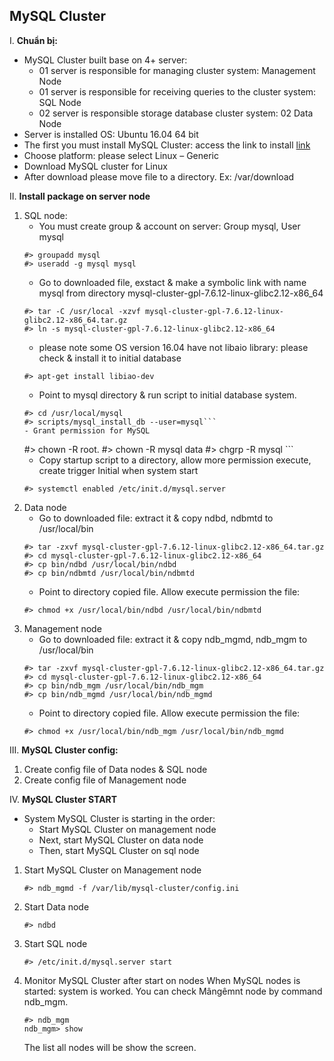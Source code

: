 ## MySQL Cluster
I. **Chuẩn bị:**
* MySQL Cluster built base on 4+ server:
  * 01 server is responsible for managing cluster system: Management Node
  * 01 server is responsible for receiving queries to the cluster system: SQL Node
  * 02 server is responsible storage database cluster system: 02 Data Node
* Server is installed OS: Ubuntu 16.04 64 bit
* The first you must install MySQL Cluster: access the link to install 
[link](http://dev.mysql.com/downloads/cluster/)
* Choose platform: please select Linux – Generic
* Download MySQL cluster for Linux
* After download please move file to a directory. Ex: /var/download

II. **Install package on server node**
  1. SQL node:
     - You must create group & account on server: Group mysql, User mysql
     ```
     #> groupadd mysql
     #> useradd -g mysql mysql
     ```
     - Go to downloaded file, exstact & make a symbolic link with name mysql from directory mysql-cluster-gpl-7.6.12-linux-glibc2.12-x86_64
     ```
     #> tar -C /usr/local -xzvf mysql-cluster-gpl-7.6.12-linux-glibc2.12-x86_64.tar.gz
     #> ln -s mysql-cluster-gpl-7.6.12-linux-glibc2.12-x86_64 
     ```
     - please note some OS version 16.04 have not libaio library: please check & install it to initial database
     ```
     #> apt-get install libiao-dev
     ```
     - Point to mysql directory & run script to initial database system.
     ```
     #> cd /usr/local/mysql
     #> scripts/mysql_install_db --user=mysql```
     - Grant permission for MySQL
     ```
     #> chown -R root.
     #> chown -R mysql data
     #> chgrp -R mysql  ```
     - Copy startup script to a directory, allow more permission execute, create trigger Initial when system start
     ```
     #> systemctl enabled /etc/init.d/mysql.server
     ```
  2. Data node
     - Go to downloaded file: extract it & copy ndbd, ndbmtd to /usr/local/bin
      ```#> cd /var/download
      #> tar -zxvf mysql-cluster-gpl-7.6.12-linux-glibc2.12-x86_64.tar.gz
      #> cd mysql-cluster-gpl-7.6.12-linux-glibc2.12-x86_64
      #> cp bin/ndbd /usr/local/bin/ndbd
      #> cp bin/ndbmtd /usr/local/bin/ndbmtd
      ```
      - Point to directory copied file. Allow execute permission the file:
      ```
      #> chmod +x /usr/local/bin/ndbd /usr/local/bin/ndbmtd
      ```
  3. Management node
     - Go to downloaded file: extract it & copy ndb_mgmd, ndb_mgm to /usr/local/bin
      ```#> cd /var/download
      #> tar -zxvf mysql-cluster-gpl-7.6.12-linux-glibc2.12-x86_64.tar.gz
      #> cd mysql-cluster-gpl-7.6.12-linux-glibc2.12-x86_64
      #> cp bin/ndb_mgm /usr/local/bin/ndb_mgm
      #> cp bin/ndb_mgmd /usr/local/bin/ndb_mgmd
      ```
      - Point to directory copied file. Allow execute permission the file:
      ```
      #> chmod +x /usr/local/bin/ndb_mgm /usr/local/bin/ndb_mgmd
      ```
 III. **MySQL Cluster config:**
   1. Create config file of Data nodes & SQL node
   2. Create config file of Management node
   
   
 IV. **MySQL Cluster START**
   * System MySQL Cluster is starting in the order:
     - Start MySQL Cluster on management node
     - Next, start MySQL Cluster on data node
     - Then, start MySQL Cluster on sql node
   1. Start MySQL Cluster on Management node
      ```
      #> ndb_mgmd -f /var/lib/mysql-cluster/config.ini
      ```
   2. Start Data node
      ```
      #> ndbd
      ```
   3. Start SQL node
      ```
      #> /etc/init.d/mysql.server start
      ```
   4. Monitor MySQL Cluster after start on nodes
      When MySQL nodes is started: system is worked. You can check Mângêmnt node by command ndb_mgm.
      ```
      #> ndb_mgm
      ndb_mgm> show
      ```
      The list all nodes will be show the screen.
      
